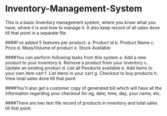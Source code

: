 # Inventory-Management-System
This is a basic Inventory management system, where you know what you have, where it is and how to manage it. It also keep record of all sales done till that point in a separate file.

####I've added 5 features per product:
  a. Product id
  b. Product Name
  c. Price
  d. Mass/Volume of product
  e. Stock Available

####You can perform following tasks from this system
  a. Add a new product to your inventory
  b. Remove a product from your inventory
  c. Update an existing product
  d. List all Peoducts available
  e. Add items to your own item cart
  f. List items in your cart
  g. Checkout to buy products
  h. View total sales done till that point
  
####You'll also get a customer copy of  generated bill which will have all the information regarding your checkout for eg, date, time, day, your name, etc.

####There are two text file record of products in inventory and total sales till that point.
